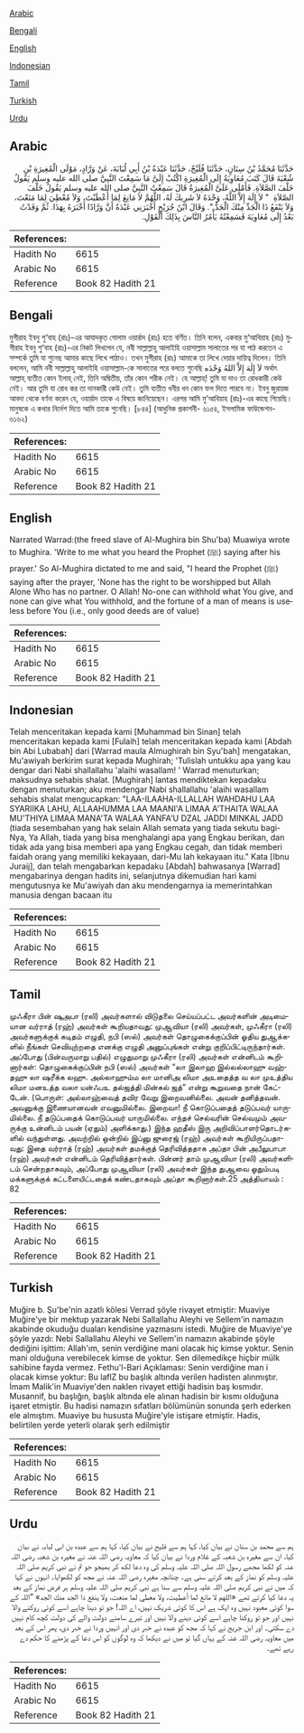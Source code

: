 [Arabic](#arabic)

[Bengali](#bengali)

[English](#english)

[Indonesian](#indonesian)

[Tamil](#tamil)

[Turkish](#turkish)

[Urdu](#urdu)

## Arabic


<div dir="rtl" lang="ar" style={{fontSize:'larger',backgroundColor:'#f8f9fa',padding:20}}>
حَدَّثَنَا مُحَمَّدُ بْنُ سِنَانٍ، حَدَّثَنَا فُلَيْحٌ، حَدَّثَنَا عَبْدَةُ بْنُ أَبِي لُبَابَةَ، عَنْ وَرَّادٍ، مَوْلَى الْمُغِيرَةِ بْنِ شُعْبَةَ قَالَ كَتَبَ مُعَاوِيَةُ إِلَى الْمُغِيرَةِ اكْتُبْ إِلَىَّ مَا سَمِعْتَ النَّبِيَّ صلى الله عليه وسلم يَقُولُ خَلْفَ الصَّلاَةِ‏.‏ فَأَمْلَى عَلَىَّ الْمُغِيرَةُ قَالَ سَمِعْتُ النَّبِيَّ صلى الله عليه وسلم يَقُولُ خَلْفَ الصَّلاَةِ ‏ "‏ لاَ إِلَهَ إِلاَّ اللَّهُ، وَحْدَهُ لاَ شَرِيكَ لَهُ، اللَّهُمَّ لاَ مَانِعَ لِمَا أَعْطَيْتَ، وَلاَ مُعْطِيَ لِمَا مَنَعْتَ، وَلاَ يَنْفَعُ ذَا الْجَدِّ مِنْكَ الْجَدُّ ‏"‏‏.‏ وَقَالَ ابْنُ جُرَيْجٍ أَخْبَرَنِي عَبْدَةُ أَنَّ وَرَّادًا أَخْبَرَهُ بِهَذَا‏.‏ ثُمَّ وَفَدْتُ بَعْدُ إِلَى مُعَاوِيَةَ فَسَمِعْتُهُ يَأْمُرُ النَّاسَ بِذَلِكَ الْقَوْلِ‏.‏
</div>
<div style={{backgroundColor:'#f8f9fa',padding:20, marginBottom: 10}}><table> <thead> <tr> <th>References:</th> <th></th> </tr> </thead> <tbody><tr><td>Hadith No</td><td>6615</td></tr><tr><td>Arabic No</td><td>6615</td></tr><tr><td>Reference</td><td>Book 82 Hadith 21</td></tr></tbody></table></div>

## Bengali


<div dir="ltr" lang="bn" style={{fontSize:'larger',backgroundColor:'#f8f9fa',padding:20}}>
মুগীরাহ ইবনু শু‘বাহ (রাঃ)-এর আযাদকৃত গোলাম ওয়ার্রাদ (রাঃ) হতে বর্ণিত। তিনি বলেন, একবার মু‘আবিয়াহ (রাঃ) মুগীরাহ ইবনু শু‘বাহ (রাঃ)-এর নিকট লিখলেন যে, নবী সাল্লাল্লাহু আলাইহি ওয়াসাল্লাম সালাতের পর যা পাঠ করতেন এ সম্পর্কে তুমি যা শুনেছ আমার কাছে লিখে পাঠাও। তখন মুগীরাহ (রাঃ) আমাকে তা লিখে দেয়ার দায়িত্ব দিলেন। তিনি বললেন, আমি নবী সাল্লাল্লাহু আলাইহি ওয়াসাল্লাম-কে সালাতের পরে বলতে শুনেছি لاَ إِلٰهَ إِلاَّ اللهُ وَحْدَه অর্থাৎ আল্লাহ্ ব্যতীত কোন ইলাহ্ নেই, তিনি অদ্বিতীয়, তাঁর কোন শরীক নেই। হে আল্লাহ্! তুমি যা দাও তা রোধকারী কেউ নেই। আর তুমি যা রোধ কর তা দানকারী কেউ নেই। তুমি ব্যতীত ধনীর ধন কোন ফল দিতে পারবে না। ইবনু জুরায়জ আবদা থেকে বর্ণনা করেন যে, ওয়ার্রাদ তাকে এ বিষয়ে জানিয়েছেন। এরপর আমি মু‘আবিয়াহ (রাঃ)-এর কাছে গিয়েছি। মানুষকে এ কথার নির্দেশ দিতে আমি তাকে শুনেছি। [৮৪৪] (আধুনিক প্রকাশনী- ৬১৫৪, ইসলামিক ফাউন্ডেশন- ৬১৬২)
</div>
<div style={{backgroundColor:'#f8f9fa',padding:20, marginBottom: 10}}><table> <thead> <tr> <th>References:</th> <th></th> </tr> </thead> <tbody><tr><td>Hadith No</td><td>6615</td></tr><tr><td>Arabic No</td><td>6615</td></tr><tr><td>Reference</td><td>Book 82 Hadith 21</td></tr></tbody></table></div>

## English


<div dir="ltr" lang="en" style={{fontSize:'larger',backgroundColor:'#f8f9fa',padding:20}}>
Narrated Warrad:(the freed slave of Al-Mughira bin Shu'ba) Muawiya wrote to Mughira. 'Write to me what you heard the Prophet (ﷺ) saying after his prayer.' So Al-Mughira dictated to me and said, "I heard the Prophet (ﷺ) saying after the prayer, 'None has the right to be worshipped but Allah Alone Who has no partner. O Allah! No-one can withhold what You give, and none can give what You withhold, and the fortune of a man of means is useless before You (i.e., only good deeds are of value)
</div>
<div style={{backgroundColor:'#f8f9fa',padding:20, marginBottom: 10}}><table> <thead> <tr> <th>References:</th> <th></th> </tr> </thead> <tbody><tr><td>Hadith No</td><td>6615</td></tr><tr><td>Arabic No</td><td>6615</td></tr><tr><td>Reference</td><td>Book 82 Hadith 21</td></tr></tbody></table></div>

## Indonesian


<div dir="ltr" lang="id" style={{fontSize:'larger',backgroundColor:'#f8f9fa',padding:20}}>
Telah menceritakan kepada kami [Muhammad bin Sinan] telah menceritakan kepada kami [Fulaih] telah menceritakan kepada kami [Abdah bin Abi Lubabah] dari [Warrad maula Almughirah bin Syu'bah] mengatakan, Mu'awiyah berkirim surat kepada Mughirah; 'Tulislah untukku apa yang kau dengar dari Nabi shallallahu 'alaihi wasallam! ' Warrad menuturkan; maksudnya sehabis shalat. [Mughirah] lantas mendiktekan kepadaku dengan menuturkan; aku mendengar Nabi shallallahu 'alaihi wasallam sehabis shalat mengucapkan: "LAA-ILAAHA-ILLALLAH WAHDAHU LAA SYARIIKA LAHU, ALLAAHUMMA LAA MAANI'A LIMAA A'THAITA WALAA MU'THIYA LIMAA MANA'TA WALAA YANFA'U DZAL JADDI MINKAL JADD (tiada sesembahan yang hak selain Allah semata yang tiada sekutu bagi-Nya, Ya Allah, tiada yang bisa menghalangi apa yang Engkau berikan, dan tidak ada yang bisa memberi apa yang Engkau cegah, dan tidak memberi faidah orang yang memiliki kekayaan, dari-Mu lah kekayaan itu." Kata [Ibnu Juraij], dan telah mengabarkan kepadaku [Abdah] bahwasanya [Warrad] mengabarinya dengan hadits ini, selanjutnya dikemudian hari kami mengutusnya ke Mu'awiyah dan aku mendengarnya ia memerintahkan manusia dengan bacaan itu
</div>
<div style={{backgroundColor:'#f8f9fa',padding:20, marginBottom: 10}}><table> <thead> <tr> <th>References:</th> <th></th> </tr> </thead> <tbody><tr><td>Hadith No</td><td>6615</td></tr><tr><td>Arabic No</td><td>6615</td></tr><tr><td>Reference</td><td>Book 82 Hadith 21</td></tr></tbody></table></div>

## Tamil


<div dir="ltr" lang="ta" style={{fontSize:'larger',backgroundColor:'#f8f9fa',padding:20}}>
முஃகீரா பின் ஷுஅபா (ரலி) அவர்களால் விடுதலை செய்யப்பட்ட அவர்களின் அடிமையான வர்ராத் (ரஹ்) அவர்கள் கூறியதாவது: முஆவியா (ரலி) அவர்கள், முஃகீரா (ரலி) அவர்களுக்குக் கடிதம் எழுதி, நபி (ஸல்) அவர்கள் தொழுகைக்குப்பின் ஓதிய துஆக்களில் நீங்கள் செவியுற்றதை எனக்கு எழுதி அனுப்புங்கள் என்று குறிப்பிட்டிருந்தார்கள். அப்போது (பின்வருமாறு பதில்) எழுதுமாறு முஃகீரா (ரலி) அவர்கள் என்னிடம் கூறினார்கள்: தொழுகைக்குப்பின் நபி (ஸல்) அவர்கள் “லா இலாஹ இல்லல்லாஹு வஹ்தஹு லா ஷரீக்க லஹு. அல்லாஹும்ம லா மானிஅ லிமா அஉதைத்த வ லா முஉத்திய லிமா மனஉத்த வலா யன்ஃபஉ தல்ஜத்தி மின்கல் ஜத்” என்று கூறுவதை நான் கேட்டேன். (பொருள்: அல்லாஹ்வைத் தவிர வேறு இறைவனில்லை. அவன் தனித்தவன். அவனுக்கு இணையானவன் எவனுமில்லை. இறைவா! நீ கொடுப்பதைத் தடுப்பவர் யாருமில்லை. நீ தடுப்பதைக் கொடுப்பவர் யாருமில்லை. எந்தச் செல்வரின் செல்வமும் அவருக்கு உன்னிடம் பயன் (ஏதும்) அளிக்காது.) இந்த ஹதீஸ் இரு அறிவிப்பாளர்தொடர்களில் வந்துள்ளது. அவற்றில் ஒன்றில் இப்னு ஜுரைஜ் (ரஹ்) அவர்கள் கூறியிருப்பதாவது: இதை வர்ராத் (ரஹ்) அவர்கள் தமக்குத் தெரிவித்ததாக அப்தா பின் அபீலுபாபா (ரஹ்) அவர்கள் என்னிடம் தெரிவித்தார்கள். பின்னர் தாம் முஆவியா (ரலி) அவர்களிடம் சென்றதாகவும், அப்போது முஆவியா (ரலி) அவர்கள் இந்த துஆவை ஓதும்படி மக்களுக்குக் கட்டளையிட்டதைக் கண்டதாகவும் அப்தா கூறினார்கள்.25 அத்தியாயம் : 82
</div>
<div style={{backgroundColor:'#f8f9fa',padding:20, marginBottom: 10}}><table> <thead> <tr> <th>References:</th> <th></th> </tr> </thead> <tbody><tr><td>Hadith No</td><td>6615</td></tr><tr><td>Arabic No</td><td>6615</td></tr><tr><td>Reference</td><td>Book 82 Hadith 21</td></tr></tbody></table></div>

## Turkish


<div dir="ltr" lang="tr" style={{fontSize:'larger',backgroundColor:'#f8f9fa',padding:20}}>
Muğire b. Şu'be'nin azatlı kölesi Verrad şöyle rivayet etmiştir: Muaviye Muğire'ye bir mektup yazarak Nebi Sallallahu Aleyhi ve Sellem'in namazın akabinde okuduğu duaları kendisine yazmasını istedi. Muğire de Muaviye'ye şöyle yazdı: Nebi Sallallahu Aleyhi ve Sellem'in namazın akabinde şöyle dediğini işittim: Allah'ım, senin verdiğine mani olacak hiç kimse yoktur. Senin mani olduğuna verebilecek kimse de yoktur. Sen dilemedikçe hiçbir mülk sahibine fayda vermez. Fethu'l-Bari Açıklaması: Senin verdiğine man i olacak kimse yoktur: Bu laflZ bu başlık altında verilen hadisten alınmıştır. İmam Malik'in Muaviye'den naklen rivayet ettiği hadisin baş kısmıdır. Musannif, bu başlığın, başlık altında ele alınan hadisin bir kısmı olduğuna işaret etmiştir. Bu hadisi namazın sıfatları bölümünün sonunda şerh ederken ele almıştım. Muaviye bu hususta Muğire'yle istişare etmiştir. Hadis, belirtilen yerde yeterli olarak şerh edilmiştir
</div>
<div style={{backgroundColor:'#f8f9fa',padding:20, marginBottom: 10}}><table> <thead> <tr> <th>References:</th> <th></th> </tr> </thead> <tbody><tr><td>Hadith No</td><td>6615</td></tr><tr><td>Arabic No</td><td>6615</td></tr><tr><td>Reference</td><td>Book 82 Hadith 21</td></tr></tbody></table></div>

## Urdu


<div dir="rtl" lang="ur" style={{fontSize:'larger',backgroundColor:'#f8f9fa',padding:20}}>
ہم سے محمد بن سنان نے بیان کیا، کہا ہم سے فلیح نے بیان کیا، کہا ہم سے عبدہ بن ابی لبابہ نے بیان کیا، ان سے مغیرہ بن شعبہ کے غلام وردا نے بیان کیا کہ معاویہ رضی اللہ عنہ نے مغیرہ بن شعبہ رضی اللہ عنہ کو لکھا مجھے رسول اللہ صلی اللہ علیہ وسلم کی وہ دعا لکھ کر بھیجو جو تم نے نبی کریم صلی اللہ علیہ وسلم کو نماز کے بعد کرتے سنی ہے۔ چنانچہ مغیرہ رضی اللہ عنہ نے مجھ کو لکھوایا۔ انہوں نے کہا کہ میں نے نبی کریم صلی اللہ علیہ وسلم سے سنا ہے نبی کریم صلی اللہ علیہ وسلم ہر فرض نماز کے بعد یہ دعا کیا کرتے تھے «اللهم لا مانع لما أعطيت،‏‏‏‏ ولا معطي لما منعت،‏‏‏‏ ولا ينفع ذا الجد منك الجد» ”اللہ کے سوا کوئی معبود نہیں وہ ایک ہے اس کا کوئی شریک نہیں، اے اللہ! جو تو دینا چاہے اسے کوئی روکنے والا نہیں اور جو تو روکنا چاہے اسے کوئی دینے والا نہیں اور تیرے سامنے دولت والے کی دولت کچھ کام نہیں دے سکتی۔ اور ابن جریج نے کہا کہ مجھ کو عبدہ نے خبر دی اور انہیں وردا نے خبر دی، پھر اس کے بعد میں معاویہ رضی اللہ عنہ کے یہاں گیا تو میں نے دیکھا کہ وہ لوگوں کو اس دعا کے پڑھنے کا حکم دے رہے تھے۔
</div>
<div style={{backgroundColor:'#f8f9fa',padding:20, marginBottom: 10}}><table> <thead> <tr> <th>References:</th> <th></th> </tr> </thead> <tbody><tr><td>Hadith No</td><td>6615</td></tr><tr><td>Arabic No</td><td>6615</td></tr><tr><td>Reference</td><td>Book 82 Hadith 21</td></tr></tbody></table></div>